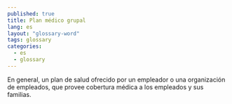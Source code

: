 ```yaml
---
published: true
title: Plan médico grupal
lang: es
layout: "glossary-word"
tags: glossary
categories:
  - es
  - glossary
---
```


En general, un plan de salud ofrecido por un empleador o una organización de empleados, que provee cobertura médica a los empleados y sus familias.
